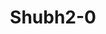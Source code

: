 ---
title: Shubh2-0
github: https://github.com/Shubh2-0
mode: dark
transition: 1s
score: 76.5
archetype:
- Little Bit of Everything
---